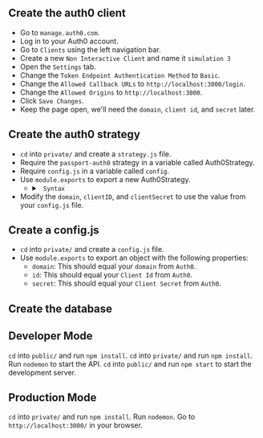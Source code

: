 ## Create the auth0 client
* Go to `manage.auth0.com`.
* Log in to your Auth0 account.
* Go to `Clients` using the left navigation bar.
* Create a new `Non Interactive Client` and name it `simulation 3`
* Open the `Settings` tab.
* Change the `Token Endpoint Authentication Method` to `Basic`.
* Change the `Allowed Callback URLs` to `http://localhost:3000/login`.
* Change the `Allowed Origins` to `http://localhost:3000`.
* Click `Save Changes`.
* Keep the page open, we'll need the `domain`, `client id`, and `secret` later.

## Create the auth0 strategy
* `cd` into `private/` and create a `strategy.js` file.
* Require the `passport-auth0` strategy in a variable called Auth0Strategy.
* Require `config.js` in a variable called `config`.
* Use `module.exports` to export a new Auth0Strategy.
  * <details>
  
    <summary> <code> Syntax </code> </summary>
    
    ```js
    module.exports = new Auth0Strategy({
      domain:       '...',
      clientID:     '...',
      clientSecret: '...',
      callbackURL:  '/login'
      },
      function(accessToken, refreshToken, extraParams, profile, done) {
        // accessToken is the token to call Auth0 API (not needed in the most cases)
        // extraParams.id_token has the JSON Web Token
        // profile has all the information from the user
        return done(null, profile);
      }
    );
    ```
    
    </details>
* Modify the `domain`, `clientID`, and `clientSecret` to use the value from your `config.js` file.

## Create a config.js
* `cd` into `private/` and create a `config.js` file.
* Use `module.exports` to export an object with the following properties:
  * `domain`: This should equal your `domain` from `Auth0`.
  * `id`: This should equal your `Client Id` from `Auth0`.
  * `secret`: This should equal your `Client Secret` from `Auth0`.

## Create the database



## Developer Mode
`cd` into `public/` and run `npm install`.
`cd` into `private/` and run `npm install`.
Run `nodemon` to start the API.
`cd` into `public/` and run `npm start` to start the development server. 

## Production Mode
`cd` into `private/` and run `npm install`.
Run `nodemon`.
Go to `http://localhost:3000/` in your browser.
